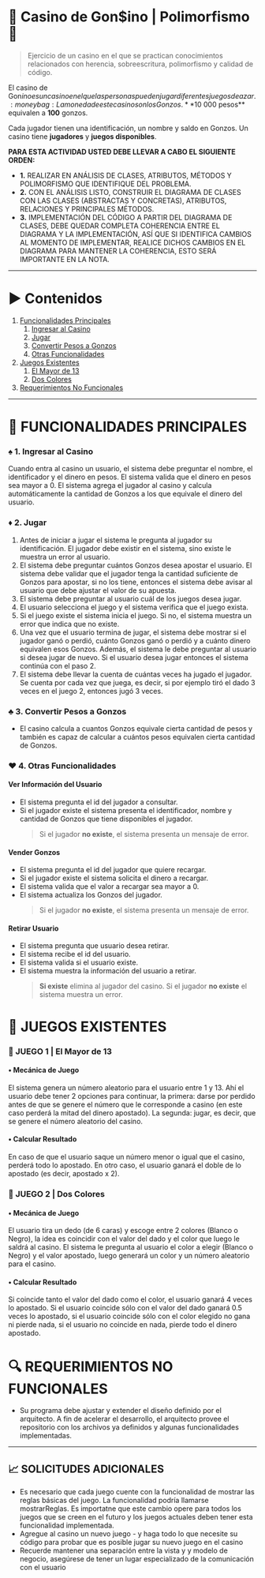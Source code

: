 # :slot_machine: Casino de Gon$ino | Polimorfismo :slot_machine:
> Ejercicio de un casino en el que se practican conocimientos relacionados con herencia, sobreescritura, polimorfismo y calidad de código.

El casino de Gon$ino es un casino en el que las personas pueden jugar diferentes juegos de azar. 
:moneybag: La moneda de este casino son los Gonzos.  **$10 000 pesos** equivalen a **100** gonzos. 

Cada jugador tienen una identificación, un nombre y saldo en Gonzos.
Un casino tiene **jugadores** y **juegos disponibles**.

**PARA ESTA ACTIVIDAD USTED DEBE LLEVAR A CABO EL SIGUIENTE ORDEN:**
* **1.** REALIZAR EN ANÁLISIS DE CLASES, ATRIBUTOS, MÉTODOS Y POLIMORFISMO QUE IDENTIFIQUE DEL PROBLEMA.
* **2.** CON EL ANÁLISIS LISTO, CONSTRUIR EL DIAGRAMA DE CLASES CON LAS CLASES (ABSTRACTAS Y CONCRETAS), ATRIBUTOS, RELACIONES Y PRINCIPALES MÉTODOS.
* **3.** IMPLEMENTACIÓN DEL CÓDIGO A PARTIR DEL DIAGRAMA DE CLASES, DEBE QUEDAR COMPLETA COHERENCIA ENTRE EL DIAGRAMA Y LA IMPLEMENTACIÓN, ASÍ QUE SI IDENTIFICA CAMBIOS AL MOMENTO DE IMPLEMENTAR, REALICE DICHOS CAMBIOS EN EL DIAGRAMA PARA MANTENER LA COHERENCIA, ESTO SERÁ IMPORTANTE EN LA NOTA.


****************

# ▶️ Contenidos
1. [Funcionalidades Principales](#principales)
    1. [Ingresar al Casino](#p1)
    2. [Jugar](#p2)
    3. [Convertir Pesos a Gonzos](#p3)
    4. [Otras Funcionalidades](#p4)
2. [Juegos Existentes](#juegos)
    1. [El Mayor de 13](#13)
    2. [Dos Colores](#colores)
3. [Requerimientos No Funcionales](#reqnofun)


****************




# 🤑 FUNCIONALIDADES PRINCIPALES <a name="principales"></a>

### ♠️  1. Ingresar al Casino <a name="p1"></a> 
Cuando entra al casino un usuario, el sistema debe preguntar el nombre, el identificador y el dinero en pesos. El sistema valida que el dinero en pesos sea mayor a 0. 
El sistema agrega el jugador al casino y calcula automáticamente la cantidad de Gonzos a los que equivale el dinero del usuario. 

### ♦️  2. Jugar  <a name="p2"></a> 
1.	Antes de iniciar a jugar el sistema le pregunta al jugador su identificación. El jugador debe existir en el sistema, sino existe le muestra un error al usuario.
2.	El sistema debe preguntar cuántos Gonzos desea apostar el usuario. El sistema debe validar que el jugador tenga la cantidad suficiente de Gonzos para apostar, si no los tiene, entonces el sistema debe avisar al usuario que debe ajustar el valor de su apuesta. 
3.	El sistema debe preguntar al usuario cuál de los juegos desea jugar.
4.	El usuario selecciona el juego y el sistema verifica que el juego exista. 
5.	Si el juego existe el sistema inicia el juego. Si no, el sistema muestra un error que indica que no existe. 
6.	Una vez que el usuario termina de jugar, el sistema debe mostrar si el jugador ganó o perdió, cuánto Gonzos ganó o perdió y a cuánto dinero equivalen esos Gonzos. Además, el sistema le debe preguntar al usuario si desea jugar de nuevo. Si el usuario desea jugar entonces el sistema continúa con el paso 2. 
7.	El sistema debe llevar la cuenta de cuántas veces ha jugado el jugador. Se cuenta por cada vez que juega, es decir, si por ejemplo tiró el dado 3 veces en el juego 2, entonces jugó 3 veces.

### ♣️  3. Convertir Pesos a Gonzos <a name="p3"></a> 
* El casino calcula a cuantos Gonzos equivale cierta cantidad de pesos y también es capaz de calcular a cuántos pesos equivalen cierta cantidad de Gonzos. 

### ♥️  4. Otras Funcionalidades <a name="p4"></a> 
#### Ver Información del Usuario
* El sistema pregunta el id del jugador a consultar.
*	Si el jugador existe el sistema presenta el identificador, nombre y cantidad de Gonzos que tiene disponibles el jugador. 
	> Si el jugador **no existe**, el sistema presenta un mensaje de error.

#### Vender Gonzos
*	El sistema pregunta el id del jugador que quiere recargar.
*	Si el jugador existe el sistema solicita el dinero a recargar.
*	El sistema valida que el valor a recargar sea mayor a 0. 
*	El sistema actualiza los Gonzos del jugador. 
	> Si el jugador **no existe**, el sistema presenta un mensaje de error.

#### Retirar Usuario
*	El sistema pregunta que usuario desea retirar.
*	El sistema recibe el id del usuario.
*	El sistema valida si el usuario existe.
*	El sistema muestra la información del usuario a retirar. 
	> **Si existe** elimina al jugador del casino. Si el jugador **no existe** el sistema muestra un error.

#  💸 JUEGOS EXISTENTES <a name="juegos"></a> 
### :game_die: JUEGO 1 | El Mayor de 13  <a name="13"></a> 
#### •	Mecánica de Juego
El sistema genera un número aleatorio para el usuario entre 1 y 13.
Ahí el usuario debe tener 2 opciones para continuar, la primera: darse por perdido antes de que se genere el número que le corresponde a casino (en este caso perderá la mitad del dinero apostado). La segunda: jugar, es decir, que se genere el número aleatorio del casino. 
#### •	Calcular Resultado
En caso de que el usuario saque un número menor o igual que el casino, perderá todo lo apostado. 
En otro caso, el usuario ganará el doble de lo apostado (es decir, apostado x 2). 


### :game_die: JUEGO 2 | Dos Colores <a name="colores"></a> 
#### •	Mecánica de Juego
El usuario tira un dedo (de 6 caras) y escoge entre 2 colores (Blanco o Negro), la idea es coincidir con el valor del dado y el color que luego le saldrá al casino. 
El sistema le pregunta al usuario el color a elegir (Blanco o Negro) y el valor apostado, luego generará un color y un número aleatorio para el casino.
#### •	Calcular Resultado
Si coincide tanto el valor del dado como el color, el usuario ganará 4 veces lo apostado. Si el usuario coincide sólo con el valor del dado ganará 0.5 veces lo apostado, si el usuario coincide sólo con el color elegido no gana ni pierde nada, si el usuario no coincide en nada, pierde todo el dinero apostado.


# :mag: REQUERIMIENTOS NO FUNCIONALES <a name="reqnofun"></a> 
*	Su programa debe ajustar y extender el diseño definido por el arquitecto. A fin de acelerar el desarrollo, el arquitecto provee el repositorio con los archivos ya definidos y algunas funcionalidades implementadas.
 
 *****

## :chart_with_upwards_trend: SOLICITUDES ADICIONALES <a name="ajus"></a> 
* Es necesario que cada juego cuente con la funcionalidad de mostrar las reglas básicas del juego. La funcionalidad podría llamarse mostrarReglas. Es importatne que este cambio opere para todos los juegos que se creen en el futuro y los juegos actuales deben tener esta funcionalidad implementada.
* Agregue al casino un nuevo juego - y haga todo lo que necesite su código para probar que es posible jugar su nuevo juego en el casino
* Recuerde mantener una separación entre la vista y y modelo de negocio, asegúrese de tener un lugar especializado de la comunicación con el usuario


